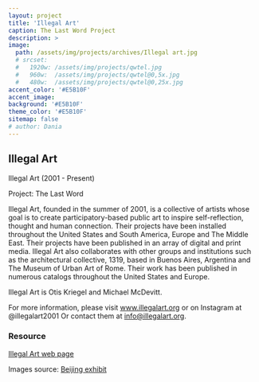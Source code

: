 ```yaml
---
layout: project
title: 'Illegal Art'
caption: The Last Word Project
description: >
image: 
  path: /assets/img/projects/archives/Illegal art.jpg
  # srcset: 
  #   1920w: /assets/img/projects/qwtel.jpg
  #   960w:  /assets/img/projects/qwtel@0,5x.jpg
  #   480w:  /assets/img/projects/qwtel@0,25x.jpg
accent_color: '#E5B10F'
accent_image:
background: '#E5B10F'
theme_color: '#E5B10F'
sitemap: false
# author: Dania
---
```

## Illegal Art

Illegal Art (2001 - Present)

Project: The Last Word

Illegal Art, founded in the summer of 2001, is a collective of artists whose goal is to create participatory-based public art to inspire self-reflection, thought and human connection. Their projects have been installed throughout the United States and South America, Europe and The Middle East. Their projects have been published in an array of digital and print media.
Illegal Art also collaborates with other groups and institutions such as the architectural collective, 1319, based in Buenos Aires, Argentina and The Museum of
Urban Art of Rome. Their work has been published in numerous catalogs throughout the United States and Europe.

Illegal Art is Otis Kriegel and Michael McDevitt.

For more information, please visit www.illegalart.org or on Instagram at @illegalart2001
Or contact them at info@illegalart.org.

### Resource

[Illegal Art web page](https://illegalart.org/about)

Images source:  [Beijing exhibit](https://whyy.org/articles/new-way-to-see-new-art-wonderspaces-opens-in-fashion-district/)
